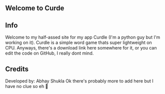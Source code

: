 ## Welcome to Curde

## Info
Welcome to my half-assed site for my app Curdle (I'm a python guy but I'm working on it). Curdle is a simple word game thats super lightweight on CPU. Anyways, there's a download link here somewhere for it, or you can edit the code on GitHub, I really dont mind.

## Credits
Developed by: Abhay Shukla
Ok there's probably more to add here but I have no clue so eh 🤷
